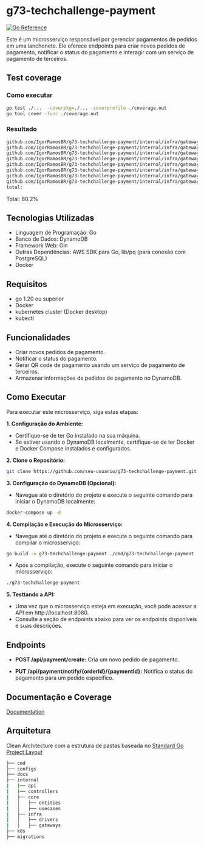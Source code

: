 # g73-techchallenge-payment

[![Go Reference](https://pkg.go.dev/badge/golang.org/x/example.svg)](https://pkg.go.dev/golang.org/x/example)

Este é um microsserviço responsável por gerenciar pagamentos de pedidos em uma lanchonete. Ele oferece endpoints para criar novos pedidos de pagamento, notificar o status do pagamento e interagir com um serviço de pagamento de terceiros.

## Test coverage

### Como executar
``` bash
go test ./...  -coverpkg=./... -coverprofile ./coverage.out
go tool cover -func ./coverage.out
```

### Resultado
```bash
github.com/IgorRamosBR/g73-techchallenge-payment/internal/infra/gateways/mocks/payment_repository.go:52:        SavePaymentOrder                100.0%
github.com/IgorRamosBR/g73-techchallenge-payment/internal/infra/gateways/mocks/payment_repository.go:58:        UpdatePaymentOrderStatus        100.0%
github.com/IgorRamosBR/g73-techchallenge-payment/internal/infra/gateways/mocks/payment_repository.go:66:        UpdatePaymentOrderStatus        100.0%
github.com/IgorRamosBR/g73-techchallenge-payment/internal/infra/gateways/order_client.go:21:                    NewOrderClient                  100.0%
github.com/IgorRamosBR/g73-techchallenge-payment/internal/infra/gateways/order_client.go:28:                    NotifyPaymentOrder              88.9%
github.com/IgorRamosBR/g73-techchallenge-payment/internal/infra/gateways/payment_repository.go:24:              NewPaymentRepositoryGateway     100.0%
github.com/IgorRamosBR/g73-techchallenge-payment/internal/infra/gateways/payment_repository.go:31:              SavePaymentOrder                87.5%
github.com/IgorRamosBR/g73-techchallenge-payment/internal/infra/gateways/payment_repository.go:47:              UpdatePaymentOrderStatus        90.0%
total:                                                                                                          (statements)                    80.2%
```

Total: 80.2%

## Tecnologias Utilizadas

- Linguagem de Programação: Go
- Banco de Dados: DynamoDB
- Framework Web: Gin
- Outras Dependências: AWS SDK para Go, lib/pq (para conexão com PostgreSQL)
- Docker



## Requisitos

- go 1.20 ou superior
- Docker
- kubernetes cluster (Docker desktop)
- kubectl



## Funcionalidades
- Criar novos pedidos de pagamento.
- Notificar o status do pagamento.
- Gerar QR code de pagamento usando um serviço de pagamento de terceiros.
- Armazenar informações de pedidos de pagamento no DynamoDB.



## Como Executar
Para executar este microsserviço, siga estas etapas:

**1. Configuração do Ambiente:**

- Certifique-se de ter Go instalado na sua máquina.
- Se estiver usando o DynamoDB localmente, certifique-se de ter Docker e Docker Compose instalados e configurados.


**2. Clone o Repositório:**

```bash
git clone https://github.com/seu-usuario/g73-techchallenge-payment.git

```

**3. Configuração do DynamoDB (Opcional):**

- Navegue até o diretório do projeto e execute o seguinte comando para iniciar o DynamoDB localmente:

```bash
docker-compose up -d
```

**4. Compilação e Execução do Microsserviço:**

- Navegue até o diretório do projeto e execute o seguinte comando para compilar o microsserviço:

```bash
go build -o g73-techchallenge-payment ./cmd/g73-techchallenge-payment
```

- Após a compilação, execute o seguinte comando para iniciar o microsserviço:
```bash
./g73-techchallenge-payment
```

**5. Testtando a API:**
- Uma vez que o microsserviço esteja em execução, você pode acessar a API em http://localhost:8080.
- Consulte a seção de endpoints abaixo para ver os endpoints disponíveis e suas descrições.




## Endpoints

- **POST /api/payment/create:** Cria um novo pedido de pagamento.

- **PUT /api/payment/notify/{orderId}/{paymentId}:** Notifica o status do pagamento para um pedido específico.

##  Documentação e Coverage
[Documentation](https://github.com/IgorRamosBR/g73-techchallenge-payment/tree/master/docs)


## Arquitetura
Clean Architecture com a estrutura de pastas baseada no [Standard Go Project Layout](https://github.com/golang-standards/project-layout#go-directories) 

```bash
├── cmd
├── configs
├── docs
├── internal
|   |── api
|   |── controllers
|   ├── core
|   │   ├── entities
|   │   ├── usecases
|   ├── infra
|   │   ├── drivers
|   │   ├── gateways
├── k8s
├── migrations
```